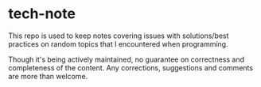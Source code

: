 # tech-note

This repo is used to keep notes covering issues with solutions/best practices on random topics that I encountered when programming.

Though it's being actively maintained, no guarantee on correctness and completeness of the content. Any corrections, suggestions and comments are more than welcome.
